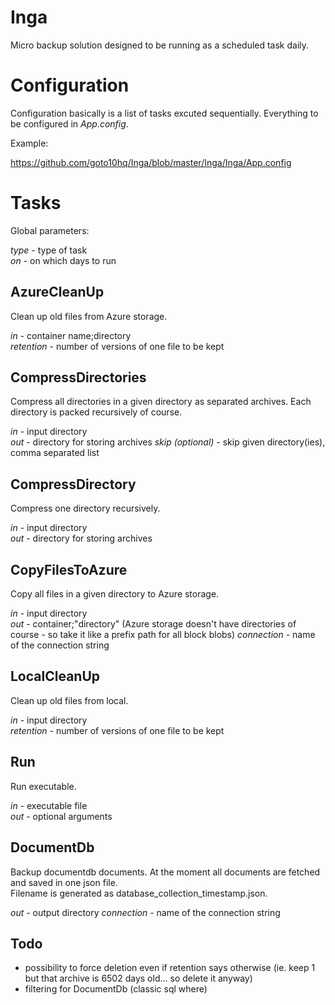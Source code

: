 # Inga
Micro backup solution designed to be running as a scheduled task daily.

# Configuration
Configuration basically is a list of tasks excuted sequentially. Everything to be configured in *App.config*.

Example:

https://github.com/goto10hq/Inga/blob/master/Inga/Inga/App.config
 
# Tasks

Global parameters:  
 
_type_ - type of task  
_on_ - on which days to run 

## AzureCleanUp

Clean up old files from Azure storage.  
 
_in_ - container name;directory  
_retention_ - number of versions of one file to be kept 

## CompressDirectories

Compress all directories in a given directory as separated archives. Each directory is packed recursively of course.  
 
_in_ - input directory  
_out_ - directory for storing archives 
*skip (optional)* - skip given directory(ies), comma separated list

## CompressDirectory

Compress one directory recursively.  
 
_in_ - input directory  
_out_ - directory for storing archives

## CopyFilesToAzure

Copy all files in a given directory to Azure storage.  
 
_in_ - input directory  
_out_ - container;"directory" (Azure storage doesn't have directories of course - so take it like a prefix path for all block blobs)
_connection_ - name of the connection string 

## LocalCleanUp

Clean up old files from local.  
 
_in_ - input directory  
_retention_ - number of versions of one file to be kept

## Run

Run executable.  

_in_ - executable file  
_out_ - optional arguments

## DocumentDb

Backup documentdb documents. At the moment all documents are fetched and saved in one json file.  
Filename is generated as database_collection_timestamp.json.

_out_ - output directory
_connection_ - name of the connection string 

## Todo

- possibility to force deletion even if retention says otherwise (ie. keep 1 but that archive is 6502 days old... so delete it anyway)
- filtering for DocumentDb (classic sql where)

